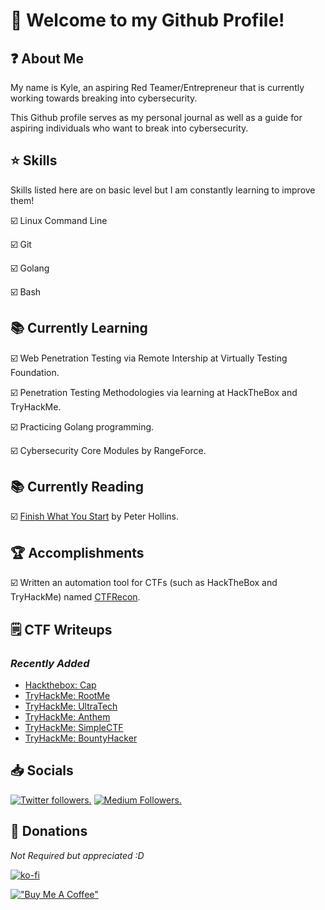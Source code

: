 # 👋 Welcome to my Github Profile!

## ❓ About Me

My name is Kyle, an aspiring Red Teamer/Entrepreneur that is currently working towards breaking into cybersecurity.

This Github profile serves as my personal journal as well as a guide for aspiring individuals who want to break into cybersecurity.

## ⭐ Skills

Skills listed here are on basic level but I am constantly learning to improve them!
   
☑️ Linux Command Line

☑️ Git 

☑️ Golang

☑️ Bash

## 📚 Currently Learning 

☑️ Web Penetration Testing via Remote Intership at Virtually Testing Foundation.

☑️ Penetration Testing Methodologies via learning at HackTheBox and TryHackMe.

☑️ Practicing Golang programming.

☑️ Cybersecurity Core Modules by RangeForce.

## 📚 Currently Reading

☑️ [Finish What You Start](https://www.amazon.com/Finish-What-You-Start-Self-Discipline/dp/1986622312) by Peter Hollins.

## 🏆 Accomplishments

☑️ Written an automation tool for CTFs (such as HackTheBox and TryHackMe) named [CTFRecon](https://www.github.com/hambyhacks/CTFRecon).

## 🗒️ CTF Writeups

### *Recently Added*

* [Hackthebox: Cap](https://hambyhacks.github.io/Writeups/HackTheBox/Cap/Cap)
* [TryHackMe: RootMe](https://hambyhacks.github.io/Writeups/TryHackMe/RootMe/RootMe)
* [TryHackMe: UltraTech](https://hambyhacks.github.io/Writeups/TryHackMe/UltraTech/UltraTech)
* [TryHackMe: Anthem](https://hambyhacks.github.io/Writeups/TryHackMe/Anthem/Anthem)
* [TryHackMe: SimpleCTF](https://hambyhacks.github.io/Writeups/TryHackMe/SimpleCTF/SimpleCTF)
* [TryHackMe: BountyHacker](https://hambyhacks.github.io/Writeups/TryHackMe/BountyHacker/BountyHacker)

## 📥 Socials

<p align="left">
  <a href="https://twitter.com/hambyhaxx" target="_blank"><img src="https://img.shields.io/twitter/follow/hambyhaxx?logo=twitter&style=for-the-badge" alt="Twitter followers." /></a>
  <a href="https://hambyhaxx.medium.com" target="_blank"><img src="https://img.shields.io/badge/hambyhaxx-black?style=flat&logo=medium&logoColor=white&link=https://medium.com/hambyhaxx" alt="Medium Followers."/></a>
   </p>

## 💝 Donations

*Not Required but appreciated :D*

[![ko-fi](https://ko-fi.com/img/githubbutton_sm.svg)](https://ko-fi.com/hambyhaxx)

[!["Buy Me A Coffee"](https://www.buymeacoffee.com/assets/img/custom_images/orange_img.png)](https://www.buymeacoffee.com/hambyhaxx)
